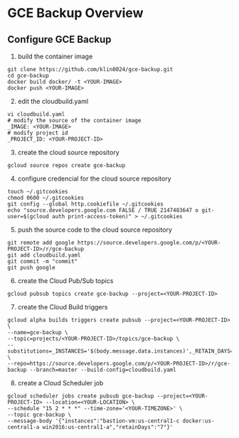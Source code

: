 # GCE Backup Overview



## Configure GCE Backup

1. build the container image
```
git clone https://github.com/klin0024/gce-backup.git
cd gce-backup
docker build docker/ -t <YOUR-IMAGE>
docker push <YOUR-IMAGE>
```

2. edit the cloudbuild.yaml
```
vi cloudbuild.yaml
# modify the source of the container image
_IMAGE: <YOUR-IMAGE>
# modify project id
_PROJECT_ID: <YOUR-PROJECT-ID>
```

3. create the cloud source repository
```
gcloud source repos create gce-backup
```

4. configure credencial for the cloud source repository
```
touch ~/.gitcookies
chmod 0600 ~/.gitcookies
git config --global http.cookiefile ~/.gitcookies
echo "source.developers.google.com FALSE / TRUE 2147483647 o git-user=$(gcloud auth print-access-token)" > ~/.gitcookies
```

5. push the source code to the cloud source repository
```
git remote add google https://source.developers.google.com/p/<YOUR-PROJECT-ID>/r/gce-backup
git add cloudbuild.yaml
git commit -m "commit"
git push google
```

6. create the Cloud Pub/Sub topics 
```
gcloud pubsub topics create gce-backup --project=<YOUR-PROJECT-ID>
```

7. create the Cloud Build triggers
```
gcloud alpha builds triggers create pubsub --project=<YOUR-PROJECT-ID> \
--name=gce-backup \
--topic=projects/<YOUR-PROJECT-ID>/topics/gce-backup \
--substitutions=_INSTANCES='$(body.message.data.instances)',_RETAIN_DAYS='$(body.message.data.retainDays)' \
--repo=https://source.developers.google.com/p/<YOUR-PROJECT-ID>/r/gce-backup --branch=master --build-config=cloudbuild.yaml
```

8. create a Cloud Scheduler job 
```
gcloud scheduler jobs create pubsub gce-backup --project=<YOUR-PROJECT-ID> --location=<YOUR-LOCATION> \
--schedule "15 2 * * *" --time-zone='<YOUR-TIMEZONE>' \
--topic gce-backup \
--message-body '{"instances":"bastion-vm:us-central1-c docker:us-central1-a win2016:us-central1-a","retainDays":"7"}'
```